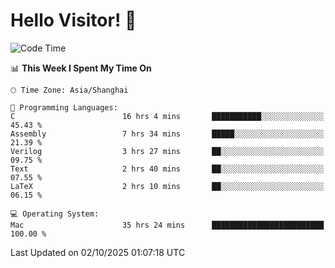# Hello Visitor! 👋

<!--START_SECTION:waka-->
![Code Time](http://img.shields.io/badge/Code%20Time-532%20hrs%2033%20mins-blue)

📊 **This Week I Spent My Time On** 

```text
🕑︎ Time Zone: Asia/Shanghai

💬 Programming Languages: 
C                        16 hrs 4 mins       ███████████░░░░░░░░░░░░░░   45.43 % 
Assembly                 7 hrs 34 mins       █████░░░░░░░░░░░░░░░░░░░░   21.39 % 
Verilog                  3 hrs 27 mins       ██░░░░░░░░░░░░░░░░░░░░░░░   09.75 % 
Text                     2 hrs 40 mins       ██░░░░░░░░░░░░░░░░░░░░░░░   07.55 % 
LaTeX                    2 hrs 10 mins       ██░░░░░░░░░░░░░░░░░░░░░░░   06.15 % 

💻 Operating System: 
Mac                      35 hrs 24 mins      █████████████████████████   100.00 % 
```


 Last Updated on 02/10/2025 01:07:18 UTC
<!--END_SECTION:waka-->
